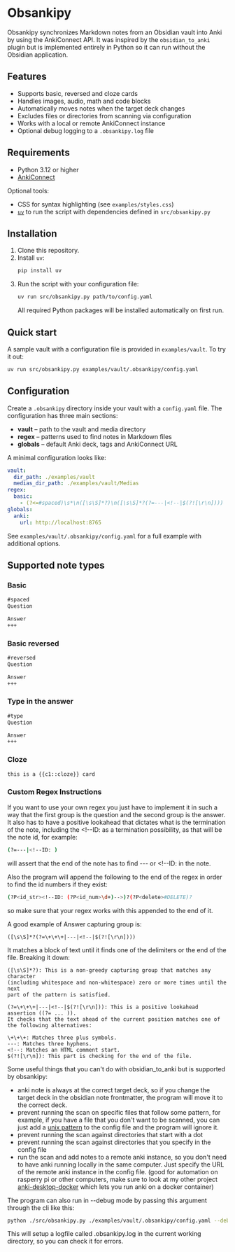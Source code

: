 # Obsankipy

Obsankipy synchronizes Markdown notes from an Obsidian vault into Anki by using the AnkiConnect API. It was inspired by the `obsidian_to_anki` plugin but is implemented entirely in Python so it can run without the Obsidian application.

## Features

- Supports basic, reversed and cloze cards
- Handles images, audio, math and code blocks
- Automatically moves notes when the target deck changes
- Excludes files or directories from scanning via configuration
- Works with a local or remote AnkiConnect instance
- Optional debug logging to a `.obsankipy.log` file

## Requirements

- Python 3.12 or higher
- [AnkiConnect](https://foosoft.net/projects/anki-connect/)

Optional tools:

- CSS for syntax highlighting (see `examples/styles.css`)
- [`uv`](https://github.com/astral-sh/uv) to run the script with dependencies defined in `src/obsankipy.py`

## Installation

1. Clone this repository.
2. Install `uv`:
   ```bash
   pip install uv
   ```
3. Run the script with your configuration file:
   ```bash
   uv run src/obsankipy.py path/to/config.yaml
   ```
   All required Python packages will be installed automatically on first run.

## Quick start

A sample vault with a configuration file is provided in `examples/vault`. To try it out:

```bash
uv run src/obsankipy.py examples/vault/.obsankipy/config.yaml
```

## Configuration

Create a `.obsankipy` directory inside your vault with a `config.yaml` file. The configuration has three main sections:

- **vault** – path to the vault and media directory
- **regex** – patterns used to find notes in Markdown files
- **globals** – default Anki deck, tags and AnkiConnect URL

A minimal configuration looks like:

```yaml
vault:
  dir_path: ./examples/vault
  medias_dir_path: ./examples/vault/Medias
regex:
  basic:
    - (?<=#spaced)\s*\n([\s\S]*?)\n([\s\S]*?(?=---|<!--|$(?![\r\n])))
globals:
  anki:
    url: http://localhost:8765
```

See `examples/vault/.obsankipy/config.yaml` for a full example with additional options.

## Supported note types

### Basic
```markdown
#spaced
Question

Answer
+++
```

### Basic reversed
```markdown
#reversed
Question

Answer
+++
```

### Type in the answer
```markdown
#type
Question

Answer
+++
```

### Cloze
```markdown
this is a {{c1::cloze}} card
```
### Custom Regex Instructions
If you want to use your own regex you just have to implement it in such a way that
the first group is the question and the second group is the answer. It also has to have a
positive lookahead that dictates what is the termination of the note, including
the <!--ID: as a termination possibility, as that will be the note id, for example:
```bash
(?=---|<!--ID: )
```
will assert that the end of the note has to find --- or <!--ID: in the note.

Also the program will append the following to the end of the regex
in order to find the id numbers if they exist:
```bash
(?P<id_str><!--ID: (?P<id_num>\d+)-->)?(?P<delete>#DELETE)?
```
so make sure that your regex works with this appended to the end of it.

A good example of Answer capturing group is:
```regexp
([\s\S]*?(?=\+\+\+|---|<!--|$(?![\r\n])))
```
It matches a block of text until it finds one of the delimiters or the end of the file.
Breaking it down:

```text
([\s\S]*?): This is a non-greedy capturing group that matches any character 
(including whitespace and non-whitespace) zero or more times until the next 
part of the pattern is satisfied.

(?=\+\+\+|---|<!--|$(?![\r\n])): This is a positive lookahead assertion ((?= ... )). 
It checks that the text ahead of the current position matches one of the following alternatives:

\+\+\+: Matches three plus symbols.
---: Matches three hyphens.
<!--: Matches an HTML comment start.
$(?![\r\n]): This part is checking for the end of the file.
```

Some useful things that you can't do with obsidian_to_anki but is supported by obsankipy:
- anki note is always at the correct target deck, so if you change the target deck in the obsidian note frontmatter, the program will move it to the correct deck.
- prevent running the scan on specific files that follow some pattern, for example, if you have a file that you don't want to be scanned, you can just add a [unix pattern](https://docs.python.org/3/library/fnmatch.html) to the config file and the program will ignore it.
- prevent running the scan against directories that start with a dot
- prevent running the scan against directories that you specify in the config file
- run the scan and add notes to a remote anki instance, so you don't need to have anki running locally in the same computer. Just specify the URL of the remote anki instance in the config file. (good for automation on rasperry pi or other computers, make sure to look at my other project [anki-desktop-docker](https://github.com/mlcivilengineer/anki-desktop-docker) which lets you run anki on a docker container)

The program can also run in --debug mode by passing this argument through the cli like this:
```bash
python ./src/obsankipy.py ./examples/vault/.obsankipy/config.yaml --debug
```
This will setup a logfile called .obsankipy.log in the current working directory, so you can check it for errors.
